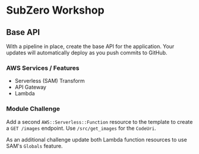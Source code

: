 # SubZero Workshop

## Base API

With a pipeline in place, create the base API for the application. Your updates will automatically deploy as you push commits to GitHub.

### AWS Services / Features

- Serverless (SAM) Transform
- API Gateway
- Lambda

### Module Challenge

Add a second `AWS::Serverless::Function` resource to the template to create a `GET /images` endpoint. Use `/src/get_images` for the `CodeUri`. 

As an additional challenge update both Lambda function resources to use SAM's `Globals` feature.
